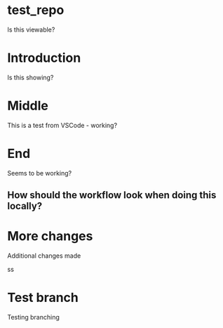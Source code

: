# test_repo

Is this viewable? 

# Introduction

Is this showing?

# Middle

This is a test from VSCode - working? 

# End

Seems to be working? 

## How should the workflow look when doing this locally? 

# More changes

Additional changes made

ss 

# Test branch

Testing branching